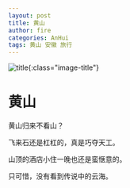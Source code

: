 ```yaml
---
layout: post
title: 黄山
author: fire
categories: AnHui 
tags: 黄山 安徽 旅行
---
```


![title](https://image.sideproject.cn/titlex/title_018.jpg){:class="image-title"}

黄山
===

黄山归来不看山？

飞来石还是杠杠的，真是巧夺天工。

山顶的酒店小住一晚也还是蛮惬意的。

只可惜，没有看到传说中的云海。

